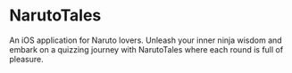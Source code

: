 # NarutoTales
An iOS application for Naruto lovers.
Unleash your inner ninja wisdom and embark on a quizzing journey with NarutoTales where each round is full of pleasure.
